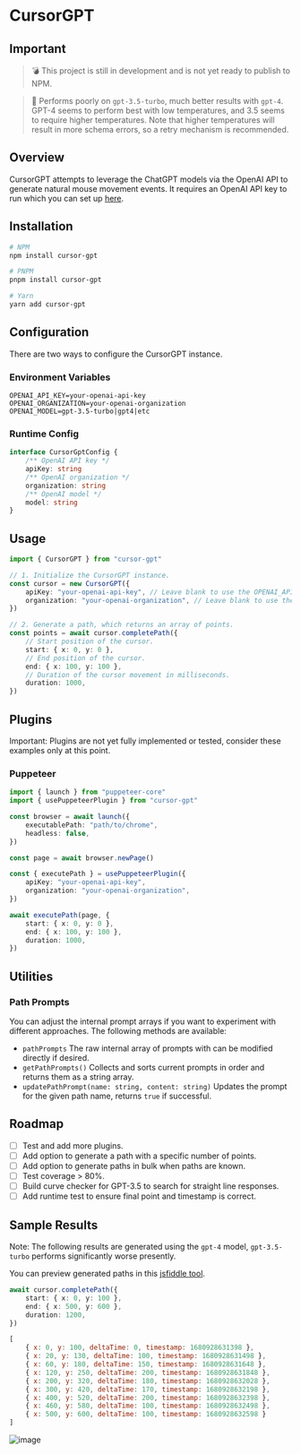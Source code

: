 # CursorGPT

## Important

> 💣 This project is still in development and is not yet ready to publish to NPM.

> 🤖 Performs poorly on `gpt-3.5-turbo`, much better results with `gpt-4`. GPT-4 seems to perform best with low 
> temperatures, and 3.5 seems to require higher temperatures. Note that higher temperatures will result in more 
> schema errors, so a retry mechanism is recommended.

## Overview

CursorGPT attempts to leverage the ChatGPT models via the OpenAI API to generate natural mouse movement events.
It requires an OpenAI API key to run which you can set up [here](https://platform.openai.com/docs/api-reference).

## Installation

```bash
# NPM
npm install cursor-gpt

# PNPM
pnpm install cursor-gpt

# Yarn
yarn add cursor-gpt
```

## Configuration

There are two ways to configure the CursorGPT instance.

### Environment Variables

```dotenv
OPENAI_API_KEY=your-openai-api-key
OPENAI_ORGANIZATION=your-openai-organization
OPENAI_MODEL=gpt-3.5-turbo|gpt4|etc
```

### Runtime Config

```typescript
interface CursorGptConfig {
	/** OpenAI API key */
	apiKey: string
	/** OpenAI organization */
	organization: string
	/** OpenAI model */
	model: string
}
``` 

## Usage

```typescript
import { CursorGPT } from "cursor-gpt"

// 1. Initialize the CursorGPT instance.
const cursor = new CursorGPT({
	apiKey: "your-openai-api-key", // Leave blank to use the OPENAI_API_KEY environment variable.
	organization: "your-openai-organization", // Leave blank to use the OPENAI_ORGANIZATION environment variable.
})

// 2. Generate a path, which returns an array of points.
const points = await cursor.completePath({
	// Start position of the cursor.
	start: { x: 0, y: 0 },
	// End position of the cursor.
	end: { x: 100, y: 100 },
	// Duration of the cursor movement in milliseconds.
	duration: 1000,
})

```

## Plugins

Important: Plugins are not yet fully implemented or tested, consider these examples only at this point.

### Puppeteer

```typescript
import { launch } from "puppeteer-core"
import { usePuppeteerPlugin } from "cursor-gpt"

const browser = await launch({
	executablePath: "path/to/chrome",
	headless: false,
})

const page = await browser.newPage()

const { executePath } = usePuppeteerPlugin({
	apiKey: "your-openai-api-key",
	organization: "your-openai-organization",
})

await executePath(page, {
	start: { x: 0, y: 0 },
	end: { x: 100, y: 100 },
	duration: 1000,
})

``` 

## Utilities

### Path Prompts

You can adjust the internal prompt arrays if you want to experiment with different approaches.
The following methods are available:

- `pathPrompts` The raw internal array of prompts with can be modified directly if desired.
- `getPathPrompts()` Collects and sorts current prompts in order and returns them as a string array.
- `updatePathPrompt(name: string, content: string)` Updates the prompt for the given path name, returns `true` if
	successful.

## Roadmap

- [ ] Test and add more plugins.
- [ ] Add option to generate a path with a specific number of points.
- [ ] Add option to generate paths in bulk when paths are known.
- [ ] Test coverage > 80%.
- [ ] Build curve checker for GPT-3.5 to search for straight line responses. 
- [ ] Add runtime test to ensure final point and timestamp is correct.

## Sample Results

Note: The following results are generated using the `gpt-4` model, `gpt-3.5-turbo` performs significantly worse 
presently.

You can preview generated paths in this [jsfiddle tool](https://jsfiddle.net/darkpatterns/abhtuvro/30/ ).

```typescript
await cursor.completePath({
	start: { x: 0, y: 100 },
	end: { x: 500, y: 600 },
	duration: 1200,
})
```

```js
[
	{ x: 0, y: 100, deltaTime: 0, timestamp: 1680928631398 },
	{ x: 20, y: 130, deltaTime: 100, timestamp: 1680928631498 },
	{ x: 60, y: 180, deltaTime: 150, timestamp: 1680928631648 },
	{ x: 120, y: 250, deltaTime: 200, timestamp: 1680928631848 },
	{ x: 200, y: 320, deltaTime: 180, timestamp: 1680928632028 },
	{ x: 300, y: 420, deltaTime: 170, timestamp: 1680928632198 },
	{ x: 400, y: 520, deltaTime: 200, timestamp: 1680928632398 },
	{ x: 460, y: 580, deltaTime: 100, timestamp: 1680928632498 },
	{ x: 500, y: 600, deltaTime: 100, timestamp: 1680928632598 }
]
```

![image](https://user-images.githubusercontent.com/65471523/230703465-ed7cf9e4-92df-41f4-951e-99363a92654b.png)


